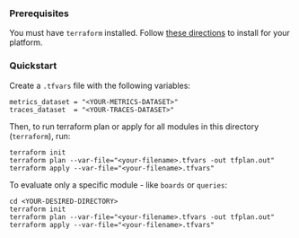 ### Prerequisites
You must have `terraform` installed. Follow [these directions](https://learn.hashicorp.com/tutorials/terraform/install-cli) to install for your platform.

### Quickstart
Create a `.tfvars` file with the following variables:

```
metrics_dataset = "<YOUR-METRICS-DATASET>"
traces_dataset  = "<YOUR-TRACES-DATASET>"
```

Then, to run terraform plan or apply for all modules in this directory (`terraform`), run:

```
terraform init
terraform plan --var-file="<your-filename>.tfvars -out tfplan.out"
terraform apply --var-file="<your-filename>.tfvars"
```


To evaluate only a specific module - like `boards` or `queries`:

```
cd <YOUR-DESIRED-DIRECTORY>
terraform init
terraform plan --var-file="<your-filename>.tfvars -out tfplan.out"
terraform apply --var-file="<your-filename>.tfvars"
```
